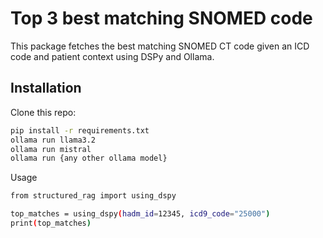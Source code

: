 # Top 3 best matching SNOMED code

This package fetches the best matching SNOMED CT code given an ICD code and patient context using DSPy and Ollama.

## Installation

Clone this repo:

```bash
pip install -r requirements.txt
ollama run llama3.2
ollama run mistral
ollama run {any other ollama model}
```
Usage

```bash
from structured_rag import using_dspy

top_matches = using_dspy(hadm_id=12345, icd9_code="25000")
print(top_matches)
```




